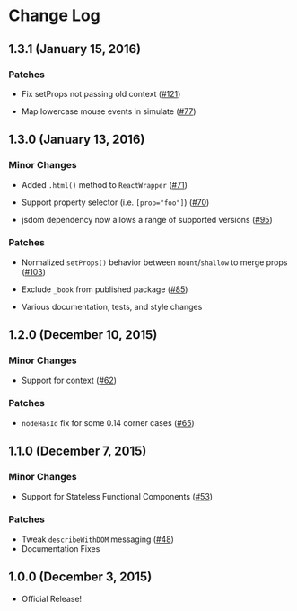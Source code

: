 # Change Log

## 1.3.1 (January 15, 2016)

### Patches

- Fix setProps not passing old context ([#121](https://github.com/airbnb/enzyme/pull/121))

- Map lowercase mouse events in simulate ([#77](https://github.com/airbnb/enzyme/pull/77))



## 1.3.0 (January 13, 2016)

### Minor Changes

- Added `.html()` method to `ReactWrapper` ([#71](https://github.com/airbnb/enzyme/pull/71))

- Support property selector (i.e. `[prop="foo"]`) ([#70](https://github.com/airbnb/enzyme/pull/70))

- jsdom dependency now allows a range of supported versions ([#95](https://github.com/airbnb/enzyme/pull/95))

### Patches

- Normalized `setProps()` behavior between `mount`/`shallow` to merge props ([#103](https://github.com/airbnb/enzyme/pull/103))

- Exclude `_book` from published package ([#85](https://github.com/airbnb/enzyme/pull/85))

- Various documentation, tests, and style changes


## 1.2.0 (December 10, 2015)

### Minor Changes

- Support for context ([#62](https://github.com/airbnb/enzyme/pull/62))

### Patches

- `nodeHasId` fix for some 0.14 corner cases ([#65](https://github.com/airbnb/enzyme/pull/65))



## 1.1.0 (December 7, 2015)

### Minor Changes

- Support for Stateless Functional Components ([#53](https://github.com/airbnb/enzyme/pull/53))

### Patches

- Tweak `describeWithDOM` messaging ([#48](https://github.com/airbnb/enzyme/pull/48))
- Documentation Fixes




## 1.0.0 (December 3, 2015)

- Official Release!
